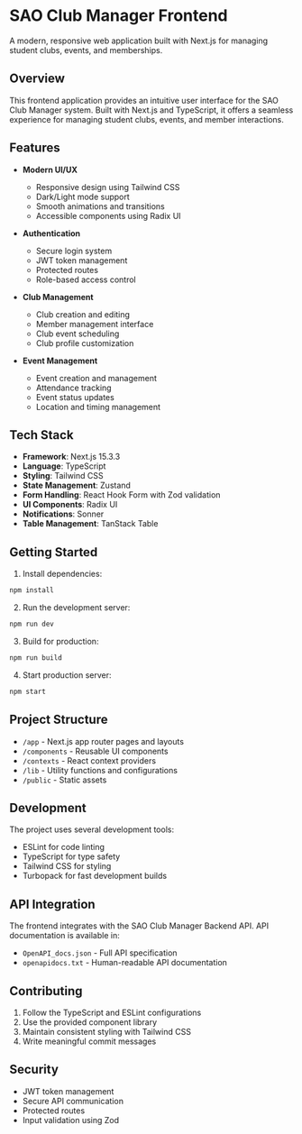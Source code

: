 # SAO Club Manager Frontend

A modern, responsive web application built with Next.js for managing student clubs, events, and memberships.

## Overview

This frontend application provides an intuitive user interface for the SAO Club Manager system. Built with Next.js and TypeScript, it offers a seamless experience for managing student clubs, events, and member interactions.

## Features

- **Modern UI/UX**

  - Responsive design using Tailwind CSS
  - Dark/Light mode support
  - Smooth animations and transitions
  - Accessible components using Radix UI

- **Authentication**

  - Secure login system
  - JWT token management
  - Protected routes
  - Role-based access control

- **Club Management**

  - Club creation and editing
  - Member management interface
  - Club event scheduling
  - Club profile customization

- **Event Management**
  - Event creation and management
  - Attendance tracking
  - Event status updates
  - Location and timing management

## Tech Stack

- **Framework**: Next.js 15.3.3
- **Language**: TypeScript
- **Styling**: Tailwind CSS
- **State Management**: Zustand
- **Form Handling**: React Hook Form with Zod validation
- **UI Components**: Radix UI
- **Notifications**: Sonner
- **Table Management**: TanStack Table

## Getting Started

1. Install dependencies:

```bash
npm install
```

2. Run the development server:

```bash
npm run dev
```

3. Build for production:

```bash
npm run build
```

4. Start production server:

```bash
npm start
```

## Project Structure

- `/app` - Next.js app router pages and layouts
- `/components` - Reusable UI components
- `/contexts` - React context providers
- `/lib` - Utility functions and configurations
- `/public` - Static assets

## Development

The project uses several development tools:

- ESLint for code linting
- TypeScript for type safety
- Tailwind CSS for styling
- Turbopack for fast development builds

## API Integration

The frontend integrates with the SAO Club Manager Backend API. API documentation is available in:

- `OpenAPI_docs.json` - Full API specification
- `openapidocs.txt` - Human-readable API documentation

## Contributing

1. Follow the TypeScript and ESLint configurations
2. Use the provided component library
3. Maintain consistent styling with Tailwind CSS
4. Write meaningful commit messages

## Security

- JWT token management
- Secure API communication
- Protected routes
- Input validation using Zod
